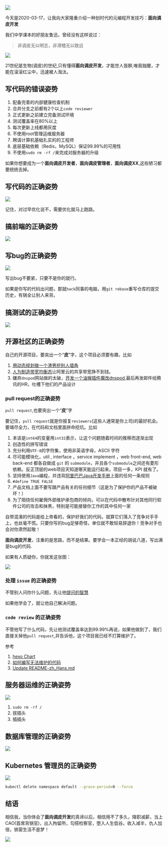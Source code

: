 ![](/img/sticker/p.jpg)

今天是2020-03-17，让我向大家隆重介绍一种划时代的元编程开发技巧：**面向调皮开发**

我们中学课本的好朋友鲁迅，曾经没有这样说过：
> 非调皮无以明志，非滑稽无以致远

![](/img/sticker/luxun.jpg)

21世纪是生物(调皮)的世纪,只有懂得**面向调皮开发**，才能世人皆醉,唯我独醒，才能在滚滚红尘中，迅速被人淘汰。

## 写代码的错误姿势

1. 配备完善的内部健康检查机制
1. 合并分支之前都有2个以上`code reviewer`
1. 正式更新之前建立完备测试环境
1. 测试覆盖率在80%以上
1. 每次更新上线都用灰度
1. 不使用root管理运维服务器
1. 聘请计算机基础扎实的的工程师
1. 底层基础依赖（Redis，MySQL）保证99.99%的可用性
1. 不使用`sudo rm -rf /`来完成对服务器的升级

如果你想要成为一个**面向调皮开发者**，**面向调皮管理者**，**面向调皮XX**,这些陋习都要统统去掉。

## 写代码的正确姿势

![](/img/p-programming/code.jpg)

记住，对过早优化说不，需要优化就马上跑路。

## 搞前端的正确姿势

![](/img/p-programming/jq.jpg)

## 写bug的正确姿势

![](/img/p-programming/hand-over.jpg)

写出bug不要紧，只要不是你的就行。

如果是你写的代码出问题，那就`hack`同事的电脑，用`git rebase`重写仓库的提交历史，有锅全让别人来背。

## 搞测试的正确姿势

![](/img/p-programming/test.gif)

## 开源社区的正确姿势

自己的开源项目，要突出一个“**皮**”字，这个项目必须要有趣，比如
1. [用动态规划做一个渣男挖别人墙角](https://www.zeusro.com/2020/03/14/dynamic-optimization/)
1. [人为制造带宽均衡态](https://github.com/p-program/common-bandwidth-auto-switch)让阿里云的共享带宽挣不到钱。
1. 嫌弃`dnspod`网站做的太破，[开发一个油猴插件魔改dnspod](https://www.zeusro.com/2019/07/05/mydnspod/),最后再发邮件给腾讯的HR，吐槽下他们的产品设计

### pull request的正确姿势

`pull request`,也要突出一个“**皮**”字

要记住，`pull request`就是你报复`reviewers`(这些人通常是你上司)的最好机会。要竭尽全力，在代码和文档里面拼命挖坑。比如

1. 本该是`int64`的变量用`int32`表示，让这个问题随着时间的推移而逐渐出现
1. 创造性的拼写错误
1. 充分利用`UTF-8`的字符集，使用非英语字母，ASCII 字符
1. 尽可能模块化，util , interface ，service implement ，web front-end, web back-end 都各自做成 `git` 的 `submodule`，并且各个`submodule`之间还有菱形依赖。反正顶层的web项目天知道哪天能运行起来。项目一多，KPI 就有了。
1. 坚持使用`Java`编程，并违背[阿里巴巴Java开发手册](https://github.com/alibaba/p3c)上面的任何一条规则
1. `#define TRUE FALSE`
1. 产品文档上面不要写跟产品有关的任何细节（这是为了保护你的产品不被破坏！）
1. 为了阻挠任何雇佣外部维护承包商的倾向，可以在代码中散布针对其他同行软件公司的攻击和抹黑，特别是可能接替你工作的其中任何一家

自带混淆的代码是给上帝看的，保护好我们的代码，就算它们落入了竞争对手手上，也丝毫不慌。只要你写的bug足够奇怪，单位就不敢轻易辞退你！竞争对手也会对你肃然起敬！

**面向调皮开发**，注重的是思路，而不是结果。要学会一本正经的胡说八道，写出满是bug的代码.

如果有人质疑你，你就发这张图：

![](/img/p-programming/chicken.png)

### 处理 `issue` 的正确姿势

不管别人问你什么问题，先让他[提问的智慧](https://github.com/ryanhanwu/How-To-Ask-Questions-The-Smart-Way/blob/master/README-zh_CN.md)

如果他学会了，就让他自己解决问题。

### `code review` 的正确姿势

不管他写了什么代码，先让他测试覆盖率达到99.99%再说，如果他做到了，我们直接关掉他`pull request`,并告诉他，这个项目我已经不打算维护了。

参考

1. [hexo Chart](https://github.com/cloudnativeapp/charts/pull/33)
1. [如何编写无法维护的代码](https://coderlmn.github.io/frontEndCourse/unmaintainable.html)
1. [Update README-zh_Hans.md](https://github.com/zxystd/IntelBluetoothFirmware/pull/61)


## 服务器运维的正确姿势

![](/img/p-programming/rm.jpg)

1. `sudo rm -rf /`
1. 拔插头
1. 插插头

## 数据库管理的正确姿势

![](/img/p-programming/delete-db.gif)

## Kubernetes 管理员的正确姿势

![](/img/p-programming/rm.gif)

```bash
kubectl delete namespace default --grace-period=0 --force
```

## 结语

相信我，当你体会了**面向调皮开发**的真谛以后，相信用不了多久，降职减薪，当上CAO(首席背锅官)，出入拘留所，勾搭检察官，堕入人生低谷。收入减半，仇人加倍，铁窗生活不是梦！

![](/img/p-programming/CAO.png)